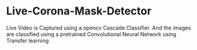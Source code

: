 # Live-Corona-Mask-Detector
Live Video is Captured using a opencv Cascade Classifier. And the images are classified using a pretrained Convolutional Neural Network using Transfer learning
